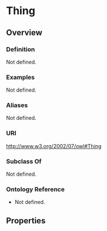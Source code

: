 # Thing

## Overview

### Definition
Not defined.

### Examples
Not defined.

### Aliases
Not defined.

### URI
http://www.w3.org/2002/07/owl#Thing

### Subclass Of
Not defined.

### Ontology Reference
- Not defined.

## Properties
